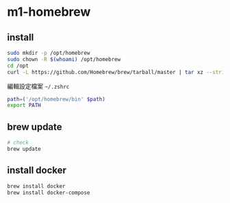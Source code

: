 # m1-homebrew

## install

```bash
sudo mkdir -p /opt/homebrew
sudo chown -R $(whoami) /opt/homebrew
cd /opt
curl -L https://github.com/Homebrew/brew/tarball/master | tar xz --strip 1 -C homebrew
```

編輯設定檔案 `~/.zshrc`

```bash
path=('/opt/homebrew/bin' $path)
export PATH
```

## brew update

```bash
# check
brew update
```

## install docker

```bash
brew install docker
brew install docker-compose
```

